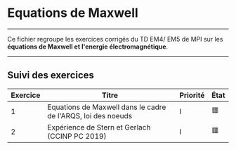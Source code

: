 # Equations de Maxwell

---

Ce fichier regroupe les exercices corrigés du TD EM4/ EM5 de MPI sur les **équations de Maxwell et l'energie électromagnétique**.

---

## Suivi des exercices

| Exercice | Titre                                                          | Priorité | État |
|----------|----------------------------------------------------------------|----------|------|
| 1        | Equations de Maxwell dans le cadre de l'ARQS, loi des noeuds   | I        | 🟥   |
| 2        | Expérience de Stern et Gerlach (CCINP PC 2019)                 | I        | 🟥   |